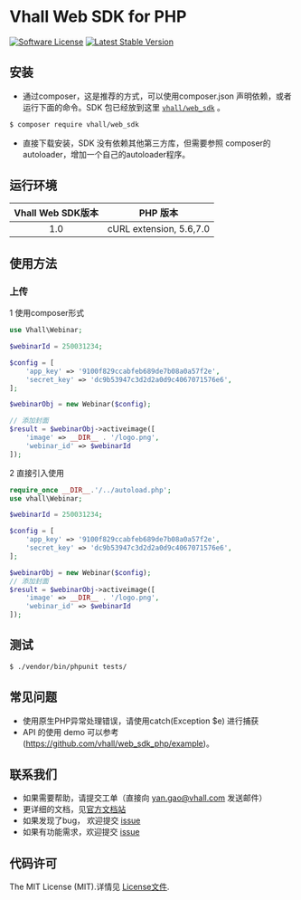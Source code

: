 # Vhall Web SDK for PHP
[![Software License](https://img.shields.io/badge/license-MIT-brightgreen.svg)](LICENSE)
[![Latest Stable Version](https://img.shields.io/packagist/v/vhall/web_sdk_php.svg)](https://packagist.org/packages/vhall/web_sdk)

## 安装

* 通过composer，这是推荐的方式，可以使用composer.json 声明依赖，或者运行下面的命令。SDK 包已经放到这里 [`vhall/web_sdk`][install-packagist] 。
```bash
$ composer require vhall/web_sdk
```
* 直接下载安装，SDK 没有依赖其他第三方库，但需要参照 composer的autoloader，增加一个自己的autoloader程序。

## 运行环境

| Vhall Web SDK版本 | PHP 版本 |
|:--------------------:|:---------------------------:|
|          1.0         |  cURL extension,   5.6,7.0 |

## 使用方法

### 上传
1 使用composer形式
```php
use Vhall\Webinar;

$webinarId = 250031234;

$config = [
    'app_key' => '9100f829ccabfeb689de7b08a0a57f2e',
    'secret_key' => 'dc9b53947c3d2d2a0d9c4067071576e6',
];

$webinarObj = new Webinar($config);

// 添加封面
$result = $webinarObj->activeimage([
    'image' => __DIR__ . '/logo.png',
    'webinar_id' => $webinarId
]);

```

2 直接引入使用
```php
require_once __DIR__.'/../autoload.php';
use vhall\Webinar;

$webinarId = 250031234;

$config = [
    'app_key' => '9100f829ccabfeb689de7b08a0a57f2e',
    'secret_key' => 'dc9b53947c3d2d2a0d9c4067071576e6',
];

$webinarObj = new Webinar($config);
// 添加封面
$result = $webinarObj->activeimage([
    'image' => __DIR__ . '/logo.png',
    'webinar_id' => $webinarId
]);
```

## 测试

``` bash
$ ./vendor/bin/phpunit tests/
```

## 常见问题

- 使用原生PHP异常处理错误，请使用catch(Exception $e) 进行捕获
- API 的使用 demo 可以参考 (https://github.com/vhall/web_sdk_php/example)。


## 联系我们

- 如果需要帮助，请提交工单（直接向 yan.gao@vhall.com 发送邮件）
- 更详细的文档，见[官方文档站](http://e.vhall.com/home/vhallapi)
- 如果发现了bug， 欢迎提交 [issue](https://github.com/vhall/web_sdk_php/issues)
- 如果有功能需求，欢迎提交 [issue](https://github.com/vhall/web_sdk_php/issues)

## 代码许可

The MIT License (MIT).详情见 [License文件](https://github.com/vhall/web_sdk_php/blob/master/LICENSE).

[packagist]: http://packagist.org
[install-packagist]: https://packagist.org/packages/vhall/web_sdk_php
